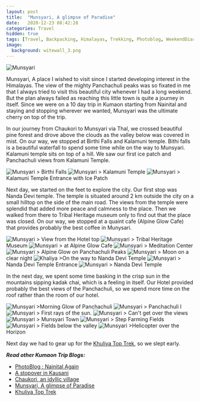```yaml
---
layout: post
title:  "Munsyari, A glimpse of Paradise"
date:   2020-12-23 08:42:28
categories: Travel
hidden: true
tags: [Travel, Backpacking, Himalayas, Trekking, Photoblog, WeekendDiaries]
image:
  background: witewall_3.png
---
```

<img src="https://i.imgur.com/sJRWcGi.jpg" alt="Munsyari">

Munsyari, A place I wished to visit since I started developing interest in the Himalayas. The view of the mighty Panchachuli peaks was so fixated in me that I always tried to visit this beautiful city whenever I had a long weekend. But the plan always failed as reaching this little town is quite a journey in itself. Since we were on a 10 day trip in Kumaon starting from Nainital and staying and stopping wherever we wanted, Munsyari was the ultimate cherry on top of the trip. 

In our journey from Chaukori to Munsyari via Thal, we crossed beautiful pine forest and drove above the clouds as the valley below was covered in mist. On our way, we stopped at Birthi Falls and Kalamuni temple. Bithi falls is a beautiful waterfall to spend some time while on the way to Munsyari. Kalamuni temple sits on top of a hill. We saw our first ice patch and Panchachuli views from Kalamuni Temple. 

<img src="https://i.imgur.com/lMocFra.jpg" alt="Munsyari">
> Birthi Falls

<img src="https://i.imgur.com/5MAFJuT.jpg" alt="Munsyari">
> Kalamuni Temple

<img src="https://i.imgur.com/64MEgj6.jpg" alt="Munsyari">
> Kalamuni Temple Entrance with Ice Patch

Next day, we started on the feet to explore the city. Our first stop was Nanda Devi temple. The temple is situated around 2 km outside the city on a small hilltop on the side of the main road. The views from the temple were splendid that added more peace and calmness to the place. Then we walked from there to Tribal Heritage museum only to find out that the place was closed. On our way, we stopped at a quaint cafe (Alpine Glow Cafe) that provides probably the best coffee in Munysari. 

<img src="https://i.imgur.com/ZlBEAmL.jpg" alt="Munsyari">
> View from the Hotel top

<img src="https://i.imgur.com/JFIhbZp.jpg" alt="Munsyari">
> Tribal Heritage Museum

<img src="https://i.imgur.com/pdpmJpr.jpg" alt="Munsyari">
> at Alpine Glow Cafe

<img src="https://i.imgur.com/OqJvxDt.jpg" alt="Munsyari">
> Meditation Center

<img src="https://i.imgur.com/n2rGFDq.jpg" alt="Munsyari">
> Alpine Glow on Panchachuli Peaks

<img src="https://i.imgur.com/WFrYRFa.jpg" alt="Munsyari">
> Moon on a clear night

<img src="https://i.imgur.com/Gfv3rJg.jpg" alt="Khaliya">
>On the way to Nanda Devi Temple

<img src="https://i.imgur.com/nUfipsU.jpg" alt="Munsyari">
> Nanda Devi Temple Entrance

<img src="https://i.imgur.com/noxOVto.jpg" alt="Munsyari">
> Nanda Devi Temple 

In the next day, we spent some time basking in the crisp sun in the mountains sipping kadak chai, which is a feeling in itself. Our Hotel provided probably the best views of the Panchachuli, so we spend more time on the roof rather than the room of our hotel.

<img src="https://i.imgur.com/eUAv1Qv.jpg" alt="Munsyari">
>Morning Glow of Panchachuli

<img src="https://i.imgur.com/diDAX2F.jpg" alt="Munsyari">
> Panchachuli I

<img src="https://i.imgur.com/Rv6fBXg.jpg" alt="Munsyari">
> First rays of the sun. 

<img src="https://i.imgur.com/TBy5lvg.jpg" alt="Munsyari">
> Can't get over the views

<img src="https://i.imgur.com/7LKzLTK.jpg" alt="Munsyari">
> Munsyari Town

<img src="https://i.imgur.com/tjmNqBM.jpg" alt="Munsyari">
> Step Farming Fields

<img src="https://i.imgur.com/wj4Pwtx.jpg" alt="Munsyari">
> Fields below the valley

<img src="https://i.imgur.com/MPK2sIj.jpg" alt="Munsyari">
>Helicopter over the Horizon

Next day we had to gear up for the <a href="https://yogeshpandey.in/travel/Khaliya-Top/">Khuliya Top Trek</a>, so we slept early. 

**_Read other Kumaon Trip Blogs:_**

+ <a href="https://yogeshpandey.in/travel/Nainital/">PhotoBlog : Nainital Again</a>
+ <a href="https://yogeshpandey.in/travel/Kausani/">A stopover in Kausani</a>
+ <a href="https://yogeshpandey.in/travel/Chaukori/">Chaukori, an idyllic village</a>
+ <a href="https://yogeshpandey.in/travel/Munsyari/">Munsyari, A glimpse of Paradise</a>
+ <a href="https://yogeshpandey.in/travel/Khaliya-Top/">Khuliya Top Trek</a>

